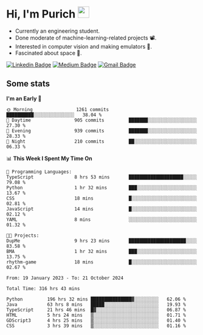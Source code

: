 <h1 align="left">Hi, I'm Purich
<img src="https://media.giphy.com/media/hvRJCLFzcasrR4ia7z/giphy.gif" width="30px"/></h1>

* Currently an engineering student.
* Done moderate of machine-learning-related projects :film_projector:.
* Interested in computer vision and making emulators :space_invader:.
* Fascinated about space :milky_way:.

[![Linkedin Badge](https://img.shields.io/badge/-Purich-blue?style=flat-square&logo=Linkedin&logoColor=white&link=https://www.linkedin.com/in/purich-siritip-16b3b3255/)](https://www.linkedin.com/in/purich-siritip-16b3b3255) [![Medium Badge](https://img.shields.io/badge/-@purich-gray?style=flat-square&labelColor=000000&logo=Medium&link=https://medium.com/@phuritsiritip)](https://medium.com/@phuritsiritip)
[![Gmail Badge](https://img.shields.io/badge/-mark.phurit@gmail.com-c14438?style=flat-square&logo=Gmail&logoColor=white&link=mailto:mark.phurit@gmail.com)](mailto:mark.phurit@gmail.com)

## Some stats

  
  <!--START_SECTION:waka-->
**I'm an Early 🐤** 

```text
🌞 Morning                1261 commits        ██████████░░░░░░░░░░░░░░░   38.04 % 
🌆 Daytime                905 commits         ███████░░░░░░░░░░░░░░░░░░   27.30 % 
🌃 Evening                939 commits         ███████░░░░░░░░░░░░░░░░░░   28.33 % 
🌙 Night                  210 commits         ██░░░░░░░░░░░░░░░░░░░░░░░   06.33 % 
```


📊 **This Week I Spent My Time On** 

```text
💬 Programming Languages: 
TypeScript               8 hrs 53 mins       ████████████████████░░░░░   79.08 % 
Python                   1 hr 32 mins        ███░░░░░░░░░░░░░░░░░░░░░░   13.67 % 
CSS                      18 mins             █░░░░░░░░░░░░░░░░░░░░░░░░   02.81 % 
JavaScript               14 mins             █░░░░░░░░░░░░░░░░░░░░░░░░   02.12 % 
YAML                     8 mins              ░░░░░░░░░░░░░░░░░░░░░░░░░   01.32 % 

🐱‍💻 Projects: 
DupMe                    9 hrs 23 mins       █████████████████████░░░░   83.58 % 
BMA                      1 hr 32 mins        ███░░░░░░░░░░░░░░░░░░░░░░   13.75 % 
rhythm-game              18 mins             █░░░░░░░░░░░░░░░░░░░░░░░░   02.67 % 
```


<!--END_SECTION:waka-->

  <!--START_SECTION:waka-simple-->

```text
From: 19 January 2023 - To: 21 October 2024

Total Time: 316 hrs 43 mins

Python         196 hrs 32 mins ███████████████▓░░░░░░░░░   62.06 %
Java           63 hrs 8 mins   █████░░░░░░░░░░░░░░░░░░░░   19.93 %
TypeScript     21 hrs 46 mins  █▓░░░░░░░░░░░░░░░░░░░░░░░   06.87 %
HTML           5 hrs 24 mins   ▒░░░░░░░░░░░░░░░░░░░░░░░░   01.71 %
GDScript3      4 hrs 25 mins   ▒░░░░░░░░░░░░░░░░░░░░░░░░   01.40 %
CSS            3 hrs 39 mins   ▒░░░░░░░░░░░░░░░░░░░░░░░░   01.16 %
```

<!--END_SECTION:waka-simple-->

  <!--![Anurag's GitHub stats](https://github-readme-stats.vercel.app/api?username=vikimark&show_icons=true&theme=gruvbox_light)-->
  
<!--
**vikimark/vikimark** is a ✨ _special_ ✨ repository because its `README.md` (this file) appears on your GitHub profile.

Here are some ideas to get you started:

- 🔭 I’m currently working on ...
- 🌱 I’m currently learning ...
- 👯 I’m looking to collaborate on ...
- 🤔 I’m looking for help with ...
- 💬 Ask me about ...
- 📫 How to reach me: ...
- 😄 Pronouns: ...
- ⚡ Fun fact: ...
-->
